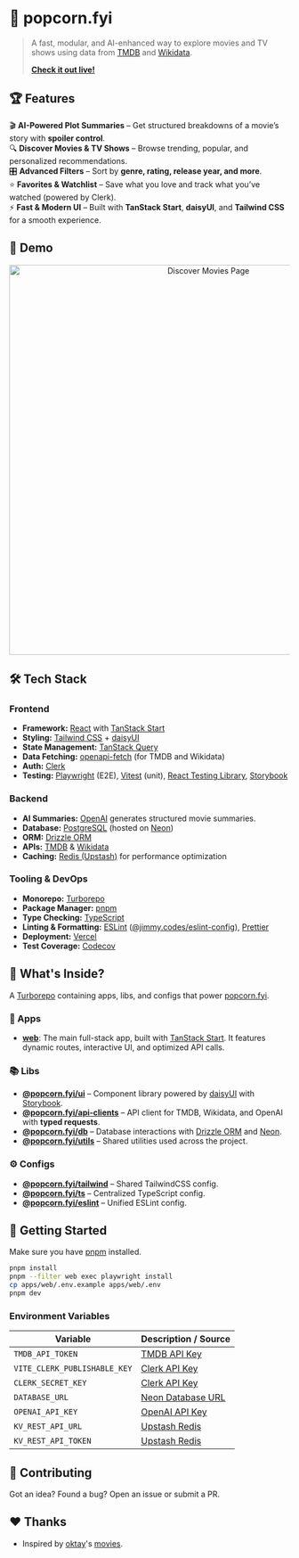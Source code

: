 # 🍿 popcorn.fyi

> A fast, modular, and AI-enhanced way to explore movies and TV shows using data from [TMDB](https://developer.themoviedb.org) and [Wikidata](https://www.wikidata.org/).
>
> **[Check it out live!](https://popcornfyi.vercel.app)**

## 🏆 Features

🎬 **AI-Powered Plot Summaries** – Get structured breakdowns of a movie’s story with **spoiler control**.  
🔍 **Discover Movies & TV Shows** – Browse trending, popular, and personalized recommendations.  
🎛 **Advanced Filters** – Sort by **genre, rating, release year, and more**.  
⭐ **Favorites & Watchlist** – Save what you love and track what you’ve watched (powered by Clerk).  
⚡ **Fast & Modern UI** – Built with **TanStack Start**, **daisyUI**, and **Tailwind CSS** for a smooth experience.

## 🎥 Demo

<p align="center">
  <img src="./assets/discover-movies.png" alt="Discover Movies Page" width="700"/>
</p>

## 🛠 Tech Stack

### **Frontend**

- **Framework:** [React](https://react.dev) with [TanStack Start](https://tanstack.com/router/latest/docs/framework/react/start/overview)
- **Styling:** [Tailwind CSS](https://tailwindcss.com) + [daisyUI](https://daisyui.com)
- **State Management:** [TanStack Query](https://tanstack.com/query/latest)
- **Data Fetching:** [openapi-fetch](https://www.npmjs.com/package/openapi-fetch) (for TMDB and Wikidata)
- **Auth:** [Clerk](https://clerk.com)
- **Testing:** [Playwright](https://playwright.dev) (E2E), [Vitest](https://vitest.dev) (unit), [React Testing Library](https://testing-library.com/docs/react-testing-library/intro), [Storybook](https://storybook.js.org)

### **Backend**

- **AI Summaries:** [OpenAI](https://platform.openai.com/) generates structured movie summaries.
- **Database:** [PostgreSQL](https://www.postgresql.org) (hosted on [Neon](https://neon.tech))
- **ORM:** [Drizzle ORM](https://orm.drizzle.team)
- **APIs:** [TMDB](https://developer.themoviedb.org/reference/intro/getting-started) & [Wikidata](https://www.wikidata.org/w/api.php)
- **Caching:** [Redis (Upstash)](https://upstash.com) for performance optimization

### **Tooling & DevOps**

- **Monorepo:** [Turborepo](https://turbo.build/repo)
- **Package Manager:** [pnpm](https://pnpm.io)
- **Type Checking:** [TypeScript](https://www.typescriptlang.org)
- **Linting & Formatting:** [ESLint](https://eslint.org) ([@jimmy.codes/eslint-config](https://github.com/jimmy-guzman/eslint-config)), [Prettier](https://prettier.io)
- **Deployment:** [Vercel](https://vercel.com)
- **Test Coverage:** [Codecov](https://about.codecov.io)

## 🎁 What's Inside?

A [Turborepo](https://turbo.build/repo) containing apps, libs, and configs that power [popcorn.fyi](https://popcornfyi.vercel.app).

### 🚀 Apps

- [**web**](./apps/web/README.md): The main full-stack app, built with [TanStack Start](https://tanstack.com/router/latest/docs/framework/react/start/overview). It features dynamic routes, interactive UI, and optimized API calls.

### 📚 Libs

- [**@popcorn.fyi/ui**](./libs/ui/README.md) – Component library powered by [daisyUI](https://daisyui.com) with [Storybook](https://storybook.js.org).
- [**@popcorn.fyi/api-clients**](./libs/api-clients/README.md) – API client for TMDB, Wikidata, and OpenAI with **typed requests**.
- [**@popcorn.fyi/db**](./libs/db/README.md) – Database interactions with [Drizzle ORM](https://orm.drizzle.team) and [Neon](https://neon.tech).
- [**@popcorn.fyi/utils**](./libs/utils/README.md) – Shared utilities used across the project.

### ⚙️ Configs

- [**@popcorn.fyi/tailwind**](./configs/tailwind/README.md) – Shared TailwindCSS config.
- [**@popcorn.fyi/ts**](./configs/ts/README.md) – Centralized TypeScript config.
- [**@popcorn.fyi/eslint**](./configs/eslint/README.md) – Unified ESLint config.

## 🚀 Getting Started

Make sure you have [pnpm](https://pnpm.io) installed.

```sh
pnpm install
pnpm --filter web exec playwright install
cp apps/web/.env.example apps/web/.env
pnpm dev
```

### Environment Variables

| Variable                     | Description / Source                                          |
| ---------------------------- | ------------------------------------------------------------- |
| `TMDB_API_TOKEN`             | [TMDB API Key](https://www.themoviedb.org/settings/api)       |
| `VITE_CLERK_PUBLISHABLE_KEY` | [Clerk API Key](https://dashboard.clerk.com)                  |
| `CLERK_SECRET_KEY`           | [Clerk API Key](https://dashboard.clerk.com)                  |
| `DATABASE_URL`               | [Neon Database URL](https://neon.tech/docs)                   |
| `OPENAI_API_KEY`             | [OpenAI API Key](https://platform.openai.com/docs/quickstart) |
| `KV_REST_API_URL`            | [Upstash Redis](https://upstash.com/docs/redis)               |
| `KV_REST_API_TOKEN`          | [Upstash Redis](https://upstash.com/docs/redis)               |

## 💪 Contributing

Got an idea? Found a bug? Open an issue or submit a PR.

## ❤️ Thanks

- Inspired by [oktay](https://github.com/oktay)'s [movies](https://github.com/oktay/movies).
